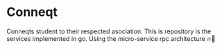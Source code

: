 # Conneqt
Conneqts student to their respected asociation. This is repository is the services implemented in go. Using the micro-service rpc architecture 🔥🤗
